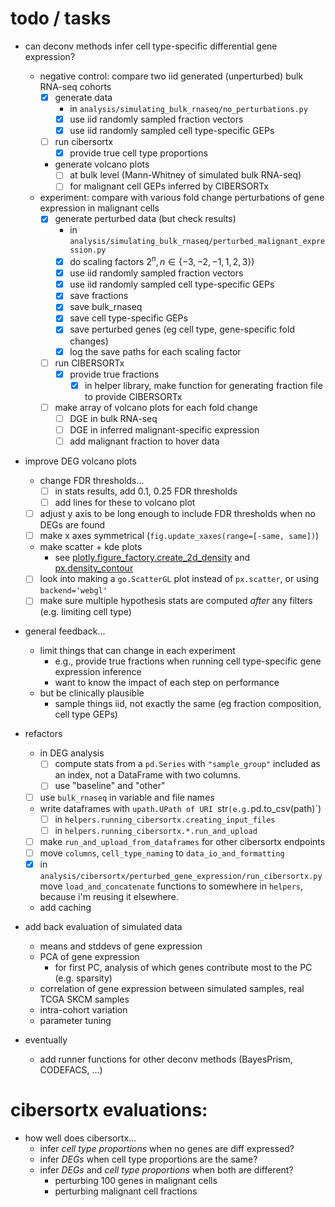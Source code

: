# todo / tasks

- can deconv methods infer cell type-specific differential gene expression?
  - negative control: compare two iid generated (unperturbed) bulk RNA-seq cohorts
    - [x] generate data
      - in `analysis/simulating_bulk_rnaseq/no_perturbations.py`
      - [x] use iid randomly sampled fraction vectors
      - [x] use iid randomly sampled cell type-specific GEPs
    - [ ] run cibersortx
      - [x] provide true cell type proportions
    - generate volcano plots
      - [ ] at bulk level (Mann-Whitney of simulated bulk RNA-seq)
      - [ ] for malignant cell GEPs inferred by CIBERSORTx
  - experiment: compare with various fold change perturbations of gene expression in malignant cells
    - [x] generate perturbed data (but check results)
      - in `analysis/simulating_bulk_rnaseq/perturbed_malignant_expression.py`
      - [x] do scaling factors $2^n, n \in \{-3, -2, -1, 1, 2, 3\}$)
      - [x] use iid randomly sampled fraction vectors
      - [x] use iid randomly sampled cell type-specific GEPs
      - [x] save fractions
      - [x] save bulk_rnaseq
      - [x] save cell type-specific GEPs
      - [x] save perturbed genes (eg cell type, gene-specific fold changes)
      - [x] log the save paths for each scaling factor
    - [ ] run CIBERSORTx
      - [x] provide true fractions
        - [x] in helper library, make function for generating fraction file to provide CIBERSORTx
    -[ ] make array of volcano plots for each fold change
      - [ ] DGE in bulk RNA-seq
      - [ ] DGE in inferred malignant-specific expression
      - [ ] add malignant fraction to hover data

- improve DEG volcano plots
  - change FDR thresholds...
    - [ ] in stats results, add 0.1, 0.25 FDR thresholds
    - [ ] add lines for these to volcano plot
  - [ ] adjust y axis to be long enough to include FDR thresholds when no DEGs are found
  - [ ] make x axes symmetrical (`fig.update_xaxes(range=[-same, same])`)
  - make scatter + kde plots
    - see [plotly.figure_factory.create_2d_density](https://plotly.com/python/v3/density-plots/) and [px.density_contour](https://plotly.com/python/2d-histogram-contour/)
  - [ ] look into making a `go.ScatterGL` plot instead of `px.scatter`, or using `backend='webgl'`
  - [ ] make sure multiple hypothesis stats are computed _after_ any filters (e.g. limiting cell type)

- general feedback...
  - limit things that can change in each experiment
    - e.g., provide true fractions when running cell type-specific gene expression inference
    - want to know the impact of each step on performance
  - but be clinically plausible
    - sample things iid, not exactly the same (eg fraction composition, cell type GEPs)

- refactors
  - in DEG analysis
    - [ ] compute stats from a `pd.Series` with `"sample_group"` included as an index, not a DataFrame with two columns.
    - [ ] use "baseline" and "other"
  - [ ] use `bulk_rnaseq` in variable and file names
  - write dataframes with `upath.UPath of URI `str` (e.g. `pd.to_csv(path)`)
    - [ ] in `helpers.running_cibersortx.creating_input_files`
    - [ ] in `helpers.running_cibersortx.*.run_and_upload`
  - [ ] make `run_and_upload_from_dataframes` for other cibersortx endpoints
  - [ ] move `columns`, `cell_type_naming` to `data_io_and_formatting`
  - [x] in `analysis/cibersortx/perturbed_gene_expression/run_cibersortx.py` move `load_and_concatenate` functions to somewhere in `helpers`, because i'm reusing it elsewhere.
  - add caching

- add back evaluation of simulated data
  - means and stddevs of gene expression
  - PCA of gene expression
    - for first PC, analysis of which genes contribute most to the PC (e.g. sparsity)
  - correlation of gene expression between simulated samples, real TCGA SKCM samples
  - intra-cohort variation
  - parameter tuning

- eventually
  - add runner functions for other deconv methods (BayesPrism, CODEFACS, ...)

# cibersortx evaluations: 

- how well does cibersortx...
    - infer *cell type proportions* when no genes are diff expressed?
    - infer *DEGs* when cell type proportions are the same?
    - infer *DEGs* and *cell type proportions* when both are different?
        - perturbing 100 genes in malignant cells
        - perturbing malignant cell fractions
